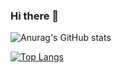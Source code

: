 ### Hi there 👋

![Anurag's GitHub stats](https://github-readme-stats.vercel.app/api?username=maa-na&show_icons=true&theme=radical&count_private=true)

[![Top Langs](https://github-readme-stats.vercel.app/api/top-langs/?username=maa-na)](https://github.com/anuraghazra/github-readme-stats)

<!--
**maa-na/maa-na** is a ✨ _special_ ✨ repository because its `README.md` (this file) appears on your GitHub profile.

Here are some ideas to get you started:

- 🔭 I’m currently working on ...
- 🌱 I’m currently learning ...
- 👯 I’m looking to collaborate on ...
- 🤔 I’m looking for help with ...
- 💬 Ask me about ...
- 📫 How to reach me: ...
- 😄 Pronouns: ...
- ⚡ Fun fact: ...
-->
